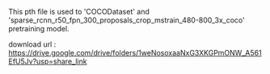 This pth file is used to 'COCODataset' and 'sparse_rcnn_r50_fpn_300_proposals_crop_mstrain_480-800_3x_coco' pretraining model.

download url : https://drive.google.com/drive/folders/1weNosoxaaNxG3XKGPmONW_A561EfU5Jv?usp=share_link